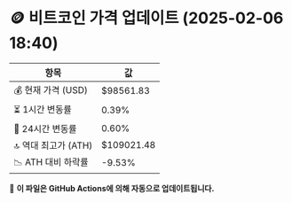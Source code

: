 # 🪙 비트코인 가격 업데이트 (2025-02-06 18:40)

| 항목                | 값 |
|--------------------|----------------|
| 💰 현재 가격 (USD) | $98561.83 |
| ⏳ 1시간 변동률    | 0.39% |
| 📆 24시간 변동률   | 0.60% |
| 🔝 역대 최고가 (ATH) | $109021.48 |
| 📉 ATH 대비 하락률 | -9.53% |

🔄 **이 파일은 GitHub Actions에 의해 자동으로 업데이트됩니다.**
